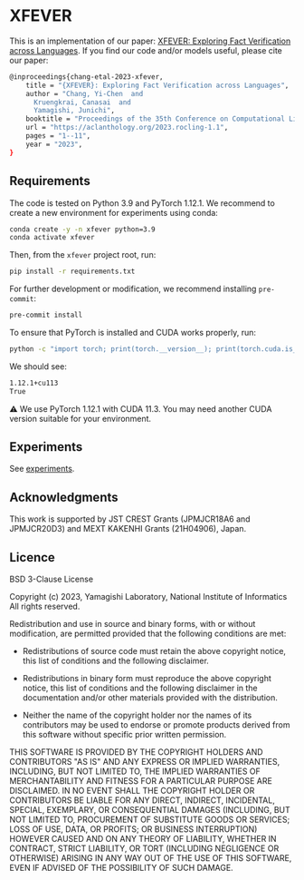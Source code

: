 # XFEVER

This is an implementation of our paper: [XFEVER: Exploring Fact Verification across Languages](https://aclanthology.org/2023.rocling-1.1/).
If you find our code and/or models useful, please cite our paper:

```bash
@inproceedings{chang-etal-2023-xfever,
    title = "{XFEVER}: Exploring Fact Verification across Languages",
    author = "Chang, Yi-Chen  and
      Kruengkrai, Canasai  and
      Yamagishi, Junichi",
    booktitle = "Proceedings of the 35th Conference on Computational Linguistics and Speech Processing (ROCLING 2023)",
    url = "https://aclanthology.org/2023.rocling-1.1",
    pages = "1--11",
    year = "2023",
}
```

## Requirements

The code is tested on Python 3.9 and PyTorch 1.12.1.
We recommend to create a new environment for experiments using conda:
```bash
conda create -y -n xfever python=3.9
conda activate xfever
```

Then, from the `xfever` project root, run:
```bash
pip install -r requirements.txt
```

For further development or modification, we recommend installing `pre-commit`:
```bash
pre-commit install
```

To ensure that PyTorch is installed and CUDA works properly, run:
```bash
python -c "import torch; print(torch.__version__); print(torch.cuda.is_available())"
```

We should see:
```bash
1.12.1+cu113
True
```

:warning: We use PyTorch 1.12.1 with CUDA 11.3. You may need another CUDA version suitable for your environment.

## Experiments

See [experiments](experiments).

## Acknowledgments

This work is supported by JST CREST Grants (JPMJCR18A6 and JPMJCR20D3) and MEXT KAKENHI Grants (21H04906), Japan.

## Licence

BSD 3-Clause License

Copyright (c) 2023, Yamagishi Laboratory, National Institute of Informatics All rights reserved.

Redistribution and use in source and binary forms, with or without modification, are permitted provided that the following conditions are met:

 * Redistributions of source code must retain the above copyright notice, this list of conditions and the following disclaimer.

 * Redistributions in binary form must reproduce the above copyright notice, this list of conditions and the following disclaimer in the documentation and/or other materials provided with the distribution.

 * Neither the name of the copyright holder nor the names of its contributors may be used to endorse or promote products derived from this software without specific prior written permission.

THIS SOFTWARE IS PROVIDED BY THE COPYRIGHT HOLDERS AND CONTRIBUTORS "AS IS" AND ANY EXPRESS OR IMPLIED WARRANTIES, INCLUDING, BUT NOT LIMITED TO, THE IMPLIED WARRANTIES OF MERCHANTABILITY AND FITNESS FOR A PARTICULAR PURPOSE ARE DISCLAIMED. IN NO EVENT SHALL THE COPYRIGHT HOLDER OR CONTRIBUTORS BE LIABLE FOR ANY DIRECT, INDIRECT, INCIDENTAL, SPECIAL, EXEMPLARY, OR CONSEQUENTIAL DAMAGES (INCLUDING, BUT NOT LIMITED TO, PROCUREMENT OF SUBSTITUTE GOODS OR SERVICES; LOSS OF USE, DATA, OR PROFITS; OR BUSINESS INTERRUPTION) HOWEVER CAUSED AND ON ANY THEORY OF LIABILITY, WHETHER IN CONTRACT, STRICT LIABILITY, OR TORT (INCLUDING NEGLIGENCE OR OTHERWISE) ARISING IN ANY WAY OUT OF THE USE OF THIS SOFTWARE, EVEN IF ADVISED OF THE POSSIBILITY OF SUCH DAMAGE.
